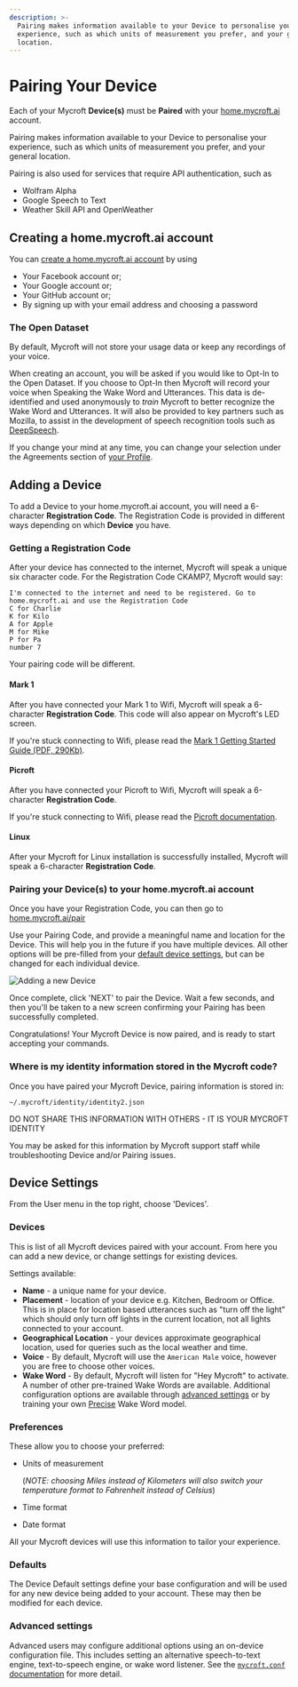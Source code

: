 ```yaml
---
description: >-
  Pairing makes information available to your Device to personalise your
  experience, such as which units of measurement you prefer, and your general
  location.
---
```


# Pairing Your Device

Each of your Mycroft **Device(s)** must be **Paired** with your [home.mycroft.ai](https://home.mycroft.ai) account.

Pairing makes information available to your Device to personalise your experience, such as which units of measurement you prefer, and your general location.

Pairing is also used for services that require API authentication, such as

* Wolfram Alpha
* Google Speech to Text
* Weather Skill API and OpenWeather

## Creating a home.mycroft.ai account

You can [create a home.mycroft.ai account](https://home.mycroft.ai/#/signup) by using

* Your Facebook account or;
* Your Google account or;
* Your GitHub account or;
* By signing up with your email address and choosing a password

### The Open Dataset

By default, Mycroft will not store your usage data or keep any recordings of your voice.

When creating an account, you will be asked if you would like to Opt-In to the Open Dataset. If you choose to Opt-In then Mycroft will record your voice when Speaking the Wake Word and Utterances. This data is de-identified and used anonymously to _train_ Mycroft to better recognize the Wake Word and Utterances. It will also be provided to key partners such as Mozilla, to assist in the development of speech recognition tools such as [DeepSpeech](https://github.com/mozilla/DeepSpeech).

If you change your mind at any time, you can change your selection under the Agreements section of [your Profile](https://account.mycroft.ai/profile).

## Adding a Device

To add a Device to your home.mycroft.ai account, you will need a 6-character **Registration Code**. The Registration Code is provided in different ways depending on which **Device** you have.

### Getting a Registration Code

After your device has connected to the internet, Mycroft will speak a unique six character code. For the Registration Code CKAMP7, Mycroft would say:

```
I'm connected to the internet and need to be registered. Go to home.mycroft.ai and use the Registration Code
C for Charlie
K for Kilo
A for Apple
M for Mike
P for Pa
number 7
```

Your pairing code will be different.

#### Mark 1

After you have connected your Mark 1 to Wifi, Mycroft will speak a 6-character **Registration Code**. This code will also appear on Mycroft's LED screen.

If you're stuck connecting to Wifi, please read the [Mark 1 Getting Started Guide (PDF, 290Kb)](https://mycroft.ai/wp-content/uploads/2017/06/Mark\_1\_User\_Guide.pdf).

#### Picroft

After you have connected your Picroft to Wifi, Mycroft will speak a 6-character **Registration Code**.

If you're stuck connecting to Wifi, please read the [Picroft documentation](http://mycroft.ai/documentation/picroft/).

#### Linux

After your Mycroft for Linux installation is successfully installed, Mycroft will speak a 6-character **Registration Code**.

### Pairing your Device(s) to your home.mycroft.ai account

Once you have your Registration Code, you can then go to [home.mycroft.ai/pair](https://home.mycroft.ai/pair)

Use your Pairing Code, and provide a meaningful name and location for the Device. This will help you in the future if you have multiple devices. All other options will be pre-filled from your [default device settings](pairing-your-device.md#defaults), but can be changed for each individual device.

![Adding a new Device](https://mycroft.ai/wp-content/uploads/2019/06/Add-device.png)

Once complete, click 'NEXT' to pair the Device. Wait a few seconds, and then you'll be taken to a new screen confirming your Pairing has been successfully completed.

Congratulations! Your Mycroft Device is now paired, and is ready to start accepting your commands.

### Where is my identity information stored in the Mycroft code?

Once you have paired your Mycroft Device, pairing information is stored in:

`~/.mycroft/identity/identity2.json`

DO NOT SHARE THIS INFORMATION WITH OTHERS - IT IS YOUR MYCROFT IDENTITY

You may be asked for this information by Mycroft support staff while troubleshooting Device and/or Pairing issues.

## Device Settings

From the User menu in the top right, choose 'Devices'.

### Devices

This is list of all Mycroft devices paired with your account. From here you can add a new device, or change settings for existing devices.

Settings available:

* **Name** - a unique name for your device.
* **Placement** - location of your device e.g. Kitchen, Bedroom or Office. This is in place for location based utterances such as "turn off the light" which should only turn off lights in the current location, not all lights connected to your account.
* **Geographical Location** - your devices approximate geographical location, used for queries such as the local weather and time.
* **Voice** - By default, Mycroft will use the `American Male` voice, however you are free to choose other voices.
* **Wake Word** - By default, Mycroft will listen for "Hey Mycroft" to activate. A number of other pre-trained Wake Words are available. Additional configuration options are available through [advanced settings](pairing-your-device.md#advanced-settings) or by training your own [Precise](https://mycroft.ai/documentation/precise) Wake Word model.

### Preferences

These allow you to choose your preferred:

*   Units of measurement

    (_NOTE: choosing Miles instead of Kilometers will also switch your temperature format to Fahrenheit instead of Celsius_)
* Time format
* Date format

All your Mycroft devices will use this information to tailor your experience.

### Defaults

The Device Default settings define your base configuration and will be used for any new device being added to your account. These may then be modified for each device.

### Advanced settings

Advanced users may configure additional options using an on-device configuration file. This includes setting an alternative speech-to-text engine, text-to-speech engine, or wake word listener. See the [`mycroft.conf` documentation](https://mycroft.ai/documentation/mycroft-conf/) for more detail.
